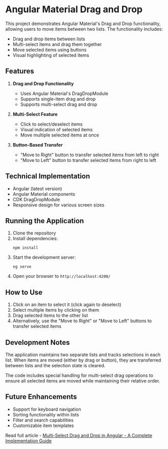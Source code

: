 # Angular Material Drag and Drop

This project demonstrates Angular Material's Drag and Drop functionality, allowing users to move items between two lists. The functionality includes:

- Drag and drop items between lists
- Multi-select items and drag them together
- Move selected items using buttons
- Visual highlighting of selected items

## Features

1. **Drag and Drop Functionality**
   - Uses Angular Material's DragDropModule
   - Supports single-item drag and drop
   - Supports multi-select drag and drop

2. **Multi-Select Feature**
   - Click to select/deselect items
   - Visual indication of selected items
   - Move multiple selected items at once

3. **Button-Based Transfer**
   - "Move to Right" button to transfer selected items from left to right
   - "Move to Left" button to transfer selected items from right to left

## Technical Implementation

- Angular (latest version)
- Angular Material components
- CDK DragDropModule
- Responsive design for various screen sizes

## Running the Application

1. Clone the repository
2. Install dependencies:
   ```
   npm install
   ```
3. Start the development server:
   ```
   ng serve
   ```
4. Open your browser to `http://localhost:4200/`

## How to Use

1. Click on an item to select it (click again to deselect)
2. Select multiple items by clicking on them
3. Drag selected items to the other list
4. Alternatively, use the "Move to Right" or "Move to Left" buttons to transfer selected items

## Development Notes

The application maintains two separate lists and tracks selections in each list. When items are moved (either by drag or button), they are transferred between lists and the selection state is cleared.

The code includes special handling for multi-select drag operations to ensure all selected items are moved while maintaining their relative order.

## Future Enhancements

- Support for keyboard navigation
- Sorting functionality within lists
- Filter and search capabilities
- Customizable item templates

Read full article - [Multi-Select Drag and Drop in Angular - A Complete Implementation Guide](https://thesyntaxdiaries.com/the-useeffect-problem-what-elite-react-developers-do-differently/)


